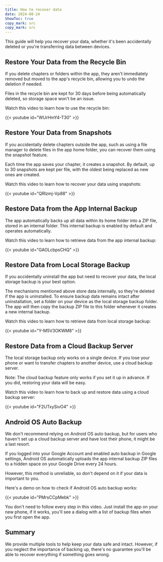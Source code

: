 ```yaml
---
title: How to recover data
date: 2024-08-24
ShowToc: true
copy_mark: src
copy_mark: src
---
```


This guide will help you recover your data, whether it's been accidentally deleted or you're transferring data between devices.

## Restore Your Data from the Recycle Bin

If you delete chapters or folders within the app, they aren't immediately removed but moved to the app's recycle bin, allowing you to undo the deletion if needed.

Files in the recycle bin are kept for 30 days before being automatically deleted, so storage space won't be an issue.

Watch this video to learn how to use the recycle bin:  

{{< youtube id="WUrHmY4-T30" >}}

## Restore Your Data from Snapshots

If you accidentally delete chapters outside the app, such as using a file manager to delete files in the app home folder, you can recover them using the snapshot feature.

Each time the app saves your chapter, it creates a snapshot. By default, up to 30 snapshots are kept per file, with the oldest being replaced as new ones are created.

Watch this video to learn how to recover your data using snapshots:  

{{< youtube id="QRlzmj-Vp88" >}}

## Restore Data from the App Internal Backup

The app automatically backs up all data within its home folder into a ZIP file, stored in an internal folder. This internal backup is enabled by default and operates automatically.

Watch this video to learn how to retrieve data from the app internal backup:  

{{< youtube id="GAOLcbpsCHQ" >}}

## Restore Data from Local Storage Backup

If you accidentally uninstall the app but need to recover your data, the local storage backup is your best option.

The mechanisms mentioned above store data internally, so they're deleted if the app is uninstalled. To ensure backup data remains intact after uninstallation, set a folder on your device as the local storage backup folder. The app will then copy the backup ZIP file to this folder whenever it creates a new internal backup.

Watch this video to learn how to retrieve data from local storage backup:  

{{< youtube id="Y-M5V3OKWM8" >}}

## Restore Data from a Cloud Backup Server

The local storage backup only works on a single device. If you lose your phone or want to transfer chapters to another device, use a cloud backup server.

Note: The cloud backup feature only works if you set it up in advance. If you did, restoring your data will be easy.

Watch this video to learn how to back up and restore data using a cloud backup server:  

{{< youtube id="F2UTxySivO4" >}}

## Android OS Auto Backup

We don't recommend relying on Android OS auto backup, but for users who haven't set up a cloud backup server and have lost their phone, it might be a last resort.

If you logged into your Google Account and enabled auto backup in Google settings, Android OS automatically uploads the app internal backup ZIP files to a hidden space on your Google Drive every 24 hours.

However, this method is unreliable, so don't depend on it if your data is important to you.

Here's a demo on how to check if Android OS auto backup works:  

{{< youtube id="PMrsCCpMebk" >}}

You don't need to follow every step in this video. Just install the app on your new phone, if it works, you'll see a dialog with a list of backup files when you first open the app.

## Summary

We provide multiple tools to help keep your data safe and intact. However, if you neglect the importance of backing up, there's no guarantee you'll be able to recover everything if something goes wrong.
